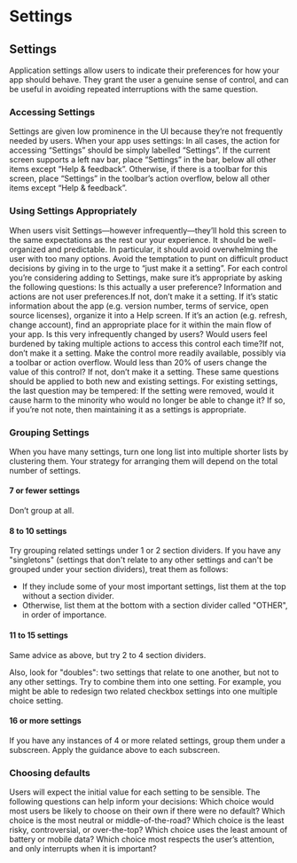 # Settings


## Settings

Application settings allow users to indicate their preferences for how your app should behave. They grant the user a genuine sense of control, and can be useful in avoiding repeated interruptions with the same question.


### Accessing Settings

Settings are given low prominence in the UI because they’re not frequently needed by users. When your app uses settings: In all cases, the action for accessing “Settings” should be simply labelled “Settings”. If the current screen supports a left nav bar, place “Settings” in the bar, below all other items except “Help & feedback”. Otherwise, if there is a toolbar for this screen, place “Settings” in the toolbar’s action overflow, below all other items except “Help & feedback”.


### Using Settings Appropriately

When users visit Settings—however infrequently—they’ll hold this screen to the same expectations as the rest our your experience. It should be well-organized and predictable. In particular, it should avoid overwhelming the user with too many options. Avoid the temptation to punt on difficult product decisions by giving in to the urge to “just make it a setting”. For each control you’re considering adding to Settings, make sure it’s appropriate by asking the following questions: Is this actually a user preference? Information and actions are not user preferences.If not, don’t make it a setting. If it’s static information about the app (e.g. version number, terms of service, open source licenses), organize it into a Help screen. If it’s an action (e.g. refresh, change account), find an appropriate place for it within the main flow of your app. Is this very infrequently changed by users? Would users feel burdened by taking multiple actions to access this control each time?If not, don’t make it a setting. Make the control more readily available, possibly via a toolbar or action overflow. Would less than 20% of users change the value of this control? If not, don’t make it a setting. These same questions should be applied to both new and existing settings. For existing settings, the last question may be tempered: If the setting were removed, would it cause harm to the minority who would no longer be able to change it? If so, if you’re not note, then maintaining it as a settings is appropriate.


### Grouping Settings

When you have many settings, turn one long list into multiple shorter lists by clustering them. Your strategy for arranging them will depend on the total number of settings.

#### 7 or fewer settings

Don’t group at all. 



#### 8 to 10 settings

Try grouping related settings under 1 or 2 section dividers. If you have any "singletons" (settings that don't relate to any other settings and can't be grouped under your section dividers), treat them as follows:

- If they include some of your most important settings, list them at the top without a section divider.
- Otherwise, list them at the bottom with a section divider called "OTHER", in order of importance.




#### 11 to 15 settings

Same advice as above, but try 2 to 4 section dividers.

Also, look for "doubles": two settings that relate to one another, but not to any other settings. Try to combine them into one setting. For example, you might be able to redesign two related checkbox settings into one multiple choice setting. 




#### 16 or more settings

If you have any instances of 4 or more related settings, group them under a subscreen. Apply the guidance above to each subscreen.



### Choosing defaults

Users will expect the initial value for each setting to be sensible. The following questions can help inform your decisions: Which choice would most users be likely to choose on their own if there were no default? Which choice is the most neutral or middle-of-the-road? Which choice is the least risky, controversial, or over-the-top? Which choice uses the least amount of battery or mobile data? Which choice most respects the user’s attention, and only interrupts when it is important?
 